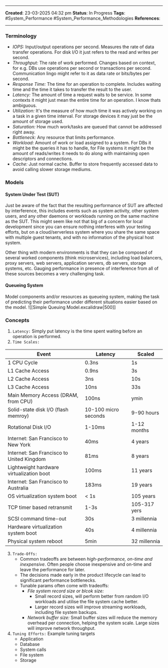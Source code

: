 _____
**Created**: 23-03-2025 04:32 pm
**Status**: In Progress
**Tags**: #System_Performance #System_Performance_Methodologies
**References**: 
______
### Terminology
- *IOPS:* Input/output operations per second. Measures the rate of data transfer operations. For disk I/O it just refers to the read and writes per second.
- *Throughput:* The rate of work performed. Changes based on context, for e.g. DBs use operations per second or transactions per second. Communication lingo might refer to it as data rate or bits/bytes per second.
- *Response Time:* The time for an operation to complete. Includes waiting time and the time it takes to transfer the result to the user.
- *Latency:* The amount of time a request waits to be service. In some contexts it might just mean the entire time for an operation. I know thats ambiguous.
- *Utilization:* It's the measure of how much time it was actively working on a task in a given time interval. For storage devices it may just be the amount of storage used.
- *Saturation:* How much work/tasks are queued that cannot be addressed right away.
- *Bottleneck:* Any resource that limits performance.
- *Workload:* Amount of work or load assigned to a system. For DBs it might be the queries it has to handle, for File systems it might be the amount of reads/writes it needs to do along with maintaining open descriptors and connections.
- *Cache:* Just normal cache. Buffer to store frequently accessed data to avoid calling slower storage mediums.

### Models
#### System Under Test (SUT)
Just be aware of the fact that the resulting performance of SUT are affected by interference, this includes events such as system activity, other system users, and any other daemons or workloads running on the same machine as the SUT. This might seem like not that big of a concern for local development since you can ensure nothing interferes with your testing efforts, but on a cloud/serverless system where you share the same space with multiple guest tenants, and with no information of the physical host system.

Other thing with modern environments is that they can be composed of several worked components (think microservices), including load balancers, proxy servers, web servers, application servers, db servers, storage systems, etc. Gauging performance in presence of interference from all of these sources becomes a very challenging task.
#### Queueing System
Model components and/or resources as queueing system, making the task of predicting their performance under different situations easier based on the model.
![[Simple Queuing Model.excalidraw|500]]


### Concepts
1. `Latency:` Simply put latency is the time spent waiting before an operation is performed.
2. `Time Scales:`

| Event                                     | Latency              | Scaled       |
| ----------------------------------------- | -------------------- | ------------ |
| 1 CPU Cycle                               | 0.3ns                | 1s           |
| L1 Cache Access                           | 0.9ns                | 3s           |
| L2 Cache Access                           | 3ns                  | 10s          |
| L3 Cache Access                           | 10ns                 | 33s          |
| Main Memory Access (DRAM, from CPU)       | 100ns                | ymin         |
| Solid-state disk I/O (flash memroy)       | 10-100 micro seconds | 9-90 hours   |
| Rotational Disk I/O                       | 1-10ms               | 1-12 months  |
| Internet: San Francisco to New York       | 40ms                 | 4 years      |
| Internet: San Francisco to United Kingdom | 81ms                 | 8 years      |
| Lightweight hardware virtualization boot  | 100ms                | 11 years     |
| Internet: San Francisco to Australia      | 183ms                | 19 years     |
| OS virtualization system boot             | < 1s                 | 105 years    |
| TCP timer based retransmit                | 1-3s                 | 105-317 yers |
| SCSI command time-out                     | 30s                  | 3 millennia  |
| Hardware virtualization system boot       | 40s                  | 4 millennia  |
| Physical system reboot                    | 5min                 | 32 millennia |

3. `Trade-Offs:` 
	- Common tradeoffs are between *high-performance, on-time and inexpensive*. Often people choose inexpensive and on-time and leave the performance for later.
	- The decisions made early in the product lifecycle can lead to significant performance bottlenecks.
	- Tunable params often come with tradeoffs:
		- *File system record size or blcok size:* 
			- Small record sizes, will perform better from random I/O workloads and utilise the file system cache better.
			- Larger record sizes will improve streaming workloads, including file system backups.
		- *Network buffer size:* Small buffer sizes will reduce the memory overhead per connection, helping the system scale. Large sizes will improve network throughput.
4. `Tuning Efforts:` Example tuning targets
	- Application
	- Database
	- System calls
	- File system
	- Storage